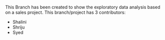 This Branch has been created to show the exploratory data analysis based on a sales project. This branch/project has 3 contributors:
- Shalini
- Shriju
- Syed
